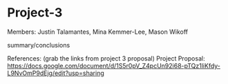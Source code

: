 # Project-3

Members: Justin Talamantes, Mina Kemmer-Lee, Mason Wikoff

summary/conclusions


References: (grab the links from project 3 proposal)
Project Proposal: https://docs.google.com/document/d/1S5r0pV_Z4pcUn92i68-pTQz1liKfdy-L9NvOmP9dEjg/edit?usp=sharing

